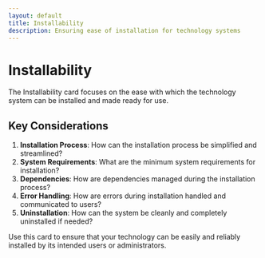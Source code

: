 ```yaml
---
layout: default
title: Installability
description: Ensuring ease of installation for technology systems
---
```


# Installability

The Installability card focuses on the ease with which the technology system can be installed and made ready for use.

## Key Considerations

1. **Installation Process**: How can the installation process be simplified and streamlined?
2. **System Requirements**: What are the minimum system requirements for installation?
3. **Dependencies**: How are dependencies managed during the installation process?
4. **Error Handling**: How are errors during installation handled and communicated to users?
5. **Uninstallation**: How can the system be cleanly and completely uninstalled if needed?

Use this card to ensure that your technology can be easily and reliably installed by its intended users or administrators.
